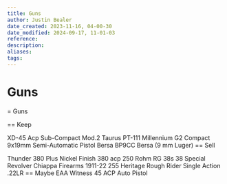 ```yaml
---
title: Guns
author: Justin Bealer
date_created: 2023-11-16, 04-00-30
date_modified: 2024-09-17, 11-01-03
reference: 
description: 
aliases: 
tags: 
---
```

# Guns
= Guns

== Keep

XD-45 Acp Sub-Compact Mod.2
Taurus PT-111 Millennium G2 Compact 9x19mm Semi-Automatic Pistol
Bersa BP9CC Bersa (9 mm Luger)
== Sell

Thunder 380 Plus Nickel Finish 380 acp
   250
Rohm RG 38s 38 Special Revolver
Chiappa Firearms 1911-22
   255
Heritage Rough Rider Single Action .22LR
== Maybe
EAA Witness 45 ACP Auto Pistol
